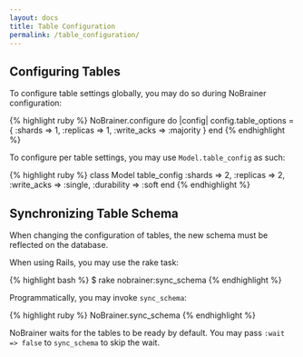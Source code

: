 ```yaml
---
layout: docs
title: Table Configuration
permalink: /table_configuration/
---
```


## Configuring Tables

To configure table settings globally, you may do so during NoBrainer
configuration:

{% highlight ruby %}
NoBrainer.configure do |config|
  config.table_options = { :shards => 1, :replicas => 1,
                           :write_acks => :majority }
end
{% endhighlight %}

To configure per table settings, you may use `Model.table_config` as such:

{% highlight ruby %}
class Model
  table_config :shards => 2, :replicas => 2,
               :write_acks => :single, :durability => :soft
end
{% endhighlight %}

## Synchronizing Table Schema

When changing the configuration of tables, the new schema must be reflected on
the database.

When using Rails, you may use the rake task:

{% highlight bash %}
$ rake nobrainer:sync_schema
{% endhighlight %}

Programmatically, you may invoke `sync_schema`:

{% highlight ruby %}
NoBrainer.sync_schema
{% endhighlight %}

NoBrainer waits for the tables to be ready by default.
You may pass `:wait => false` to `sync_schema` to skip the wait.
